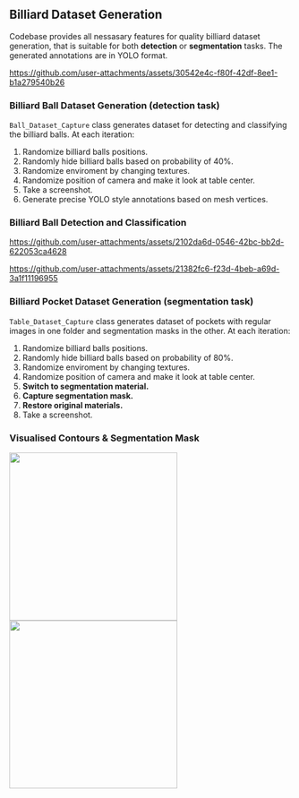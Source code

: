 ## Billiard Dataset Generation

Codebase provides all nessasary features for quality billiard dataset generation, that is suitable for both **detection** or **segmentation** tasks. The generated annotations are in YOLO format.

https://github.com/user-attachments/assets/30542e4c-f80f-42df-8ee1-b1a279540b26


### Billiard Ball Dataset Generation (detection task)

`Ball_Dataset_Capture` class generates dataset for detecting and classifying the billiard balls.
At each iteration:

1. Randomize billiard balls positions.
2. Randomly hide billiard balls based on probability of 40%.
3. Randomize enviroment by changing textures.
4. Randomize position of camera and make it look at table center.
5. Take a screenshot.
6. Generate precise YOLO style annotations based on mesh vertices.

### Billiard Ball Detection and Classification
https://github.com/user-attachments/assets/2102da6d-0546-42bc-bb2d-622053ca4628

https://github.com/user-attachments/assets/21382fc6-f23d-4beb-a69d-3a1f11196955

### Billiard Pocket Dataset Generation (segmentation task)

`Table_Dataset_Capture` class generates dataset of pockets with regular images in one folder and segmentation masks in the other.
At each iteration:

1. Randomize billiard balls positions.
2. Randomly hide billiard balls based on probability of 80%.
3. Randomize enviroment by changing textures.
4. Randomize position of camera and make it look at table center.
5. **Switch to segmentation material.**
6. **Capture segmentation mask.**
7. **Restore original materials.**
8. Take a screenshot.

### Visualised Contours & Segmentation Mask

<img src="https://github.com/user-attachments/assets/e3dbddf3-b017-4057-85e0-e84df8343648" width="300">
<img src="https://github.com/user-attachments/assets/ae37b793-5429-466c-a901-70b1316db4ac" width="300">

